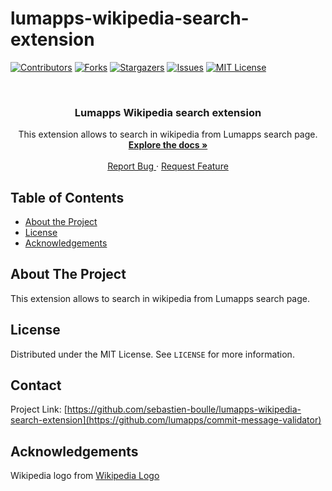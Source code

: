 # lumapps-wikipedia-search-extension

<!-- PROJECT SHIELDS -->

[![Contributors][contributors-shield]][contributors-url]
[![Forks][forks-shield]][forks-url]
[![Stargazers][stars-shield]][stars-url]
[![Issues][issues-shield]][issues-url]
[![MIT License][license-shield]][license-url]

<!-- PROJECT LOGO -->
<!-- markdownlint-disable no-inline-html -->
<br />
<p align="center">
  <a href="https://github.com/sebastien-boulle/lumapps-wikipedia-search-extension
    <img src="images/wikipedia-logo.png" alt="Logo" width="80" height="80">
  </a>

  <h3 align="center">Lumapps Wikipedia search extension</h3>

  <p align="center">
    This extension allows to search in wikipedia from Lumapps search page.
    <br />
    <a href="https://github.com/sebastien-boulle/lumapps-wikipedia-search-extension">
      <strong>Explore the docs »
    </strong></a>
    <br />
    <br />
    <a href="https://github.com/sebastien-boulle/lumapps-wikipedia-search-extension/issues">
      Report Bug
    </a>
    ·
    <a href="https://github.com/sebastien-boulle/lumapps-wikipedia-search-extension/issues">
      Request Feature
    </a>
  </p>
</p>
<!-- markdownlint-enable no-inline-html -->

<!-- TABLE OF CONTENTS -->

## Table of Contents

- [About the Project](#about-the-project)
- [License](#license)
- [Acknowledgements](#acknowledgements)

<!-- ABOUT THE PROJECT -->

## About The Project

This extension allows to search in wikipedia from Lumapps search page.

<!-- LICENSE -->

## License

Distributed under the MIT License. See `LICENSE` for more information.

<!-- CONTACT -->

## Contact

Project Link: [https://github.com/sebastien-boulle/lumapps-wikipedia-search-extension](https://github.com/lumapps/commit-message-validator)

<!-- ACKNOWLEDGEMENTS -->

## Acknowledgements

<!-- markdownlint-disable no-inline-html -->
Wikipedia logo from <a href="https://fr.wikipedia.org/wiki/Fichier:Wikipedia-logo.png" title="Wikipedia-logo">Wikipedia Logo</a>
<!-- markdownlint-enable no-inline-html -->

<!-- MARKDOWN LINKS & IMAGES -->
<!-- https://www.markdownguide.org/basic-syntax/#reference-style-links -->

[contributors-shield]: https://img.shields.io/github/contributors/sebastien-boulle/lumapps-wikipedia-search-extension.svg?style=flat-square
[contributors-url]: https://github.com/sebastien-boulle/lumapps-wikipedia-search-extension/graphs/contributors
[forks-shield]: https://img.shields.io/github/forks/sebastien-boulle/lumapps-wikipedia-search-extension.svg?style=flat-square
[forks-url]: https://github.com/sebastien-boulle/lumapps-wikipedia-search-extension/network/members
[stars-shield]: https://img.shields.io/github/stars/sebastien-boulle/lumapps-wikipedia-search-extension.svg?style=flat-square
[stars-url]: https://github.com/sebastien-boulle/lumapps-wikipedia-search-extension/stargazers
[issues-shield]: https://img.shields.io/github/issues/sebastien-boulle/lumapps-wikipedia-search-extension.svg?style=flat-square
[issues-url]: https://github.com/sebastien-boulle/lumapps-wikipedia-search-extension/issues
[license-shield]: https://img.shields.io/github/license/sebastien-boulle/lumapps-wikipedia-search-extension.svg?style=flat-square
[license-url]: https://github.com/sebastien-boulle/lumapps-wikipedia-search-extension/blob/master/LICENSE
